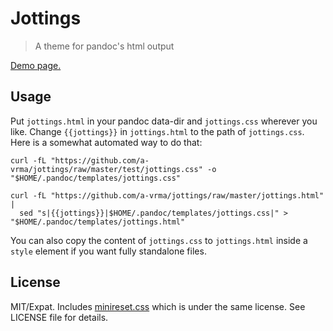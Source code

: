 # Jottings

> A theme for pandoc's html output

[Demo page.](https://a-vrma.github.io/jottings/test.html)

## Usage

Put `jottings.html` in your pandoc data-dir and `jottings.css` wherever you like.
Change `{{jottings}}` in `jottings.html` to the path of `jottings.css`. Here is a somewhat
automated way to do that:

```shell
curl -fL "https://github.com/a-vrma/jottings/raw/master/test/jottings.css" -o "$HOME/.pandoc/templates/jottings.css"

curl -fL "https://github.com/a-vrma/jottings/raw/master/jottings.html" |
  sed "s|{{jottings}}|$HOME/.pandoc/templates/jottings.css|" > "$HOME/.pandoc/templates/jottings.html"
```

You can also copy the content of `jottings.css` to `jottings.html` inside a `style` element
if you want fully standalone files.

## License

MIT/Expat. Includes [minireset.css](https://github.com/jgthms/minireset.css/)
which is under the same license. See LICENSE file for details.
